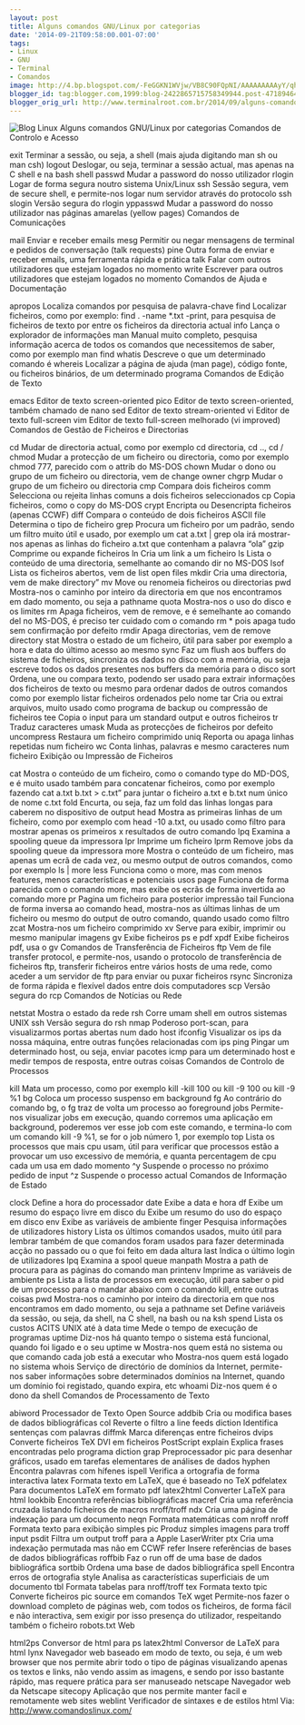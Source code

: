 ```yaml
---
layout: post
title: Alguns comandos GNU/Linux por categorias
date: '2014-09-21T09:58:00.001-07:00'
tags:
- Linux
- GNU
- Terminal
- Comandos
image: http://4.bp.blogspot.com/-FeGGKN1WVjw/VB8C90FQpNI/AAAAAAAAAyY/qhxjFRz8MXc/s72-c/linux_cli_commands2.jpg
blogger_id: tag:blogger.com,1999:blog-2422865715758349944.post-4718946430070459597
blogger_orig_url: http://www.terminalroot.com.br/2014/09/alguns-comandos-gnulinux-por-categorias.html
---
```

![Blog Linux](http://4.bp.blogspot.com/-FeGGKN1WVjw/VB8C90FQpNI/AAAAAAAAAyY/qhxjFRz8MXc/s1600/linux_cli_commands2.jpg "Blog Linux")
Alguns comandos GNU/Linux por categorias
Comandos de Controlo e Acesso
 
exit  Terminar a sessão, ou seja, a shell (mais ajuda digitando man sh ou man csh)
logout  Deslogar, ou seja, terminar a sessão actual, mas apenas na C shell e na bash shell
passwd  Mudar a password do nosso utilizador
rlogin  Logar de forma segura noutro sistema Unix/Linux
ssh  Sessão segura, vem de secure shell, e permite-nos logar num servidor através do protocolo ssh
slogin  Versão segura do rlogin
yppasswd  Mudar a password do nosso utilizador nas páginas amarelas (yellow pages)
Comandos de Comunicações
 
mail  Enviar e receber emails
mesg  Permitir ou negar mensagens de terminal e pedidos de conversação (talk requests)
pine  Outra forma de enviar e receber emails, uma ferramenta rápida e prática
talk  Falar com outros utilizadores que estejam logados no momento
write  Escrever para outros utilizadores que estejam logados no momento
Comandos de Ajuda e Documentação
 
apropos  Localiza comandos por pesquisa de palavra-chave
find  Localizar ficheiros, como por exemplo: find . -name *.txt -print, para pesquisa de ficheiros de texto por entre os ficheiros da directoria actual
info  Lança o explorador de informações
man  Manual muito completo, pesquisa informação acerca de todos os comandos que necessitemos de saber, como por exemplo man find
whatis  Descreve o que um determinado comando é
whereis  Localizar a página de ajuda (man page), código fonte, ou ficheiros binários, de um determinado programa
Comandos de Edição de Texto
 
emacs  Editor de texto screen-oriented
pico  Editor de texto screen-oriented, também chamado de nano
sed  Editor de texto stream-oriented
vi  Editor de texto full-screen
vim  Editor de texto full-screen melhorado (vi improved)
Comandos de Gestão de Ficheiros e Directorias
 
cd  Mudar de directoria actual, como por exemplo cd directoria, cd .., cd /
chmod  Mudar a protecção de um ficheiro ou directoria, como por exemplo chmod 777, parecido com o attrib do MS-DOS
chown  Mudar o dono ou grupo de um ficheiro ou directoria, vem de change owner
chgrp  Mudar o grupo de um ficheiro ou directoria
cmp  Compara dois ficheiros
comm  Selecciona ou rejeita linhas comuns a dois ficheiros seleccionados
cp  Copia ficheiros, como o copy do MS-DOS
crypt  Encripta ou Desencripta ficheiros (apenas CCWF)
diff  Compara o conteúdo de dois ficheiros ASCII
file  Determina o tipo de ficheiro
grep  Procura um ficheiro por um padrão, sendo um filtro muito útil e usado, por exemplo um cat a.txt | grep ola irá mostrar-nos apenas as linhas do ficheiro a.txt que contenham a palavra “ola”
gzip  Comprime ou expande ficheiros
ln  Cria um link a um ficheiro
ls  Lista o conteúdo de uma directoria, semelhante ao comando dir no MS-DOS
lsof  Lista os ficheiros abertos, vem de list open files
mkdir  Cria uma directoria, vem de make directory”
mv  Move ou renomeia ficheiros ou directorias
pwd  Mostra-nos o caminho por inteiro da directoria em que nos encontramos em dado momento, ou seja a pathname
quota  Mostra-nos o uso do disco e os limites
rm  Apaga ficheiros, vem de remove, e é semelhante ao comando del no MS-DOS, é preciso ter cuidado com o comando rm * pois apaga tudo sem confirmação por defeito
rmdir  Apaga directorias, vem de remove directory
stat  Mostra o estado de um ficheiro, útil para saber por exemplo a hora e data do último acesso ao mesmo
sync  Faz um flush aos buffers do sistema de ficheiros, sincroniza os dados no disco com a memória, ou seja escreve todos os dados presentes nos buffers da memória para o disco
sort  Ordena, une ou compara texto, podendo ser usado para extrair informações dos ficheiros de texto ou mesmo para ordenar dados de outros comandos como por exemplo listar ficheiros ordenados pelo nome
tar  Cria ou extrai arquivos, muito usado como programa de backup ou compressão de ficheiros
tee  Copia o input para um standard output e outros ficheiros
tr  Traduz caracteres
umask  Muda as protecções de ficheiros por defeito
uncompress  Restaura um ficheiro comprimido
uniq  Reporta ou apaga linhas repetidas num ficheiro
wc  Conta linhas, palavras e mesmo caracteres num ficheiro
Exibição ou Impressão de Ficheiros
 
cat  Mostra o conteúdo de um ficheiro, como o comando type do MD-DOS, e é muito usado também para concatenar ficheiros, como por exemplo fazendo cat a.txt b.txt > c.txt” para juntar o ficheiro a.txt e b.txt num único de nome c.txt
fold  Encurta, ou seja, faz um fold das linhas longas para caberem no dispositivo de output
head  Mostra as primeiras linhas de um ficheiro, como por exemplo com head -10 a.txt, ou usado como filtro para mostrar apenas os primeiros x resultados de outro comando
lpq  Examina a spooling queue da impressora
lpr  Imprime um ficheiro
lprm  Remove jobs da spooling queue da impressora
more  Mostra o conteúdo de um ficheiro, mas apenas um ecrã de cada vez, ou mesmo output de outros comandos, como por exemplo ls | more
less  Funciona como o more, mas com menos features, menos características e potenciais usos
page  Funciona de forma parecida com o comando more, mas exibe os ecrãs de forma invertida ao comando more
pr  Pagina um ficheiro para posterior impressão
tail  Funciona de forma inversa ao comando head, mostra-nos as últimas linhas de um ficheiro ou mesmo do output de outro comando, quando usado como filtro
zcat  Mostra-nos um ficheiro comprimido
xv  Serve para exibir, imprimir ou mesmo manipular imagens
gv  Exibe ficheiros ps e pdf
xpdf Exibe ficheiros pdf, usa o gv
Comandos de Transferência de Ficheiros
ftp  Vem de file transfer protocol, e permite-nos, usando o protocolo de transferência de ficheiros ftp, transferir ficheiros entre vários hosts de uma rede, como aceder a um servidor de ftp para enviar ou puxar ficheiros
rsync  Sincroniza de forma rápida e flexível dados entre dois computadores
scp  Versão segura do rcp
Comandos de Notícias ou Rede
 
netstat  Mostra o estado da rede
rsh  Corre umam shell em outros sistemas UNIX
ssh  Versão segura do rsh
nmap Poderoso port-scan, para visualizarmos portas abertas num dado host
ifconfig Visualizar os ips da nossa máquina, entre outras funções relacionadas com ips
ping Pingar um determinado host, ou seja, enviar pacotes icmp para um determinado host e medir tempos de resposta, entre outras coisas
Comandos de Controlo de Processos
 
kill  Mata um processo, como por exemplo kill -kill 100 ou kill -9 100 ou kill -9 %1
bg  Coloca um processo suspenso em background
fg  Ao contrário do comando bg, o fg traz de volta um processo ao foreground
jobs  Permite-nos visualizar jobs em execução, quando corremos uma aplicação em background, poderemos ver esse job com este comando, e termina-lo com um comando kill -9 %1, se for o job número 1, por exemplo
top  Lista os processos que mais cpu usam, útil para verificar que processos estão a provocar um uso excessivo de memória, e quanta percentagem de cpu cada um usa em dado momento
^y  Suspende o processo no próximo pedido de input
^z  Suspende o processo actual
Comandos de Informação de Estado
 
clock  Define a hora do processador
date  Exibe a data e hora
df  Exibe um resumo do espaço livre em disco
du  Exibe um resumo do uso do espaço em disco
env  Exibe as variáveis de ambiente
finger  Pesquisa informações de utilizadores
history  Lista os últimos comandos usados, muito útil para lembrar também de que comandos foram usados para fazer determinada acção no passado ou o que foi feito em dada altura
last  Indica o último login de utilizadores
lpq  Examina a spool queue
manpath  Mostra a path de procura para as páginas do comando man
printenv  Imprime as variáveis de ambiente
ps  Lista a lista de processos em execução, útil para saber o pid de um processo para o mandar abaixo com o comando kill, entre outras coisas
pwd  Mostra-nos o caminho por inteiro da directoria em que nos encontramos em dado momento, ou seja a pathname
set  Define variáveis da sessão, ou seja, da shell, na C shell, na bash ou na ksh
spend  Lista os custos ACITS UNIX até à data
time  Mede o tempo de execução de programas
uptime  Diz-nos há quanto tempo o sistema está funcional, quando foi ligado e o seu uptime
w  Mostra-nos quem está no sistema ou que comando cada job está a executar
who  Mostra-nos quem está logado no sistema
whois  Serviço de directório de domínios da Internet, permite-nos saber informações sobre determinados domínios na Internet, quando um domínio foi registado, quando expira, etc
whoami  Diz-nos quem é o dono da shell
Comandos de Processamento de Texto
 
abiword  Processador de Texto Open Source
addbib  Cria ou modifica bases de dados bibliográficas
col  Reverte o filtro a line feeds
diction  Identifica sentenças com palavras
diffmk  Marca diferenças entre ficheiros
dvips  Converte ficheiros TeX DVI em ficheiros PostScript
explain  Explica frases encontradas pelo programa diction
grap  Preprocessador pic para desenhar gráficos, usado em tarefas elementares de análises de dados
hyphen  Encontra palavras com hífenes
ispell  Verifica a ortografia de forma interactiva
latex  Formata texto em LaTeX, que é baseado no TeX
pdfelatex  Para documentos LaTeX em formato pdf
latex2html  Converter LaTeX para html
lookbib  Encontra referências bibliográficas
macref  Cria uma referência cruzada listando ficheiros de macros nroff/troff
ndx  Cria uma página de indexação para um documento
neqn  Formata matemáticas com nroff
nroff  Formata texto para exibição simples
pic  Produz simples imagens para troff input
psdit  Filtra um output troff para a Apple LaserWriter
ptx  Cria uma indexação permutada mas não em CCWF
refer  Insere referências de bases de dados bibliográficas
roffbib  Faz o run off de uma base de dados bibliográfica
sortbib  Ordena uma base de dados bibliográfica
spell  Encontra erros de ortografia
style  Analisa as características superficiais de um documento
tbl  Formata tabelas para nroff/troff
tex  Formata texto
tpic  Converte ficheiros pic source em comandos TeX
wget  Permite-nos fazer o download completo de páginas web, com todos os ficheiros, de forma fácil e não interactiva, sem exigir por isso presença do utilizador, respeitando também o ficheiro robots.txt
Web
 
html2ps  Conversor de html para ps
latex2html  Conversor de LaTeX para html
lynx  Navegador web baseado em modo de texto, ou seja, é um web browser que nos permite abrir todo o tipo de páginas visualizando apenas os textos e links, não vendo assim as imagens, e sendo por isso bastante rápido, mas requere prática para ser manuseado
netscape  Navegador web da Netscape
sitecopy  Aplicação que nos permite manter facil e remotamente web sites
weblint  Verificador de sintaxes e de estilos html
Via: http://www.comandoslinux.com/
